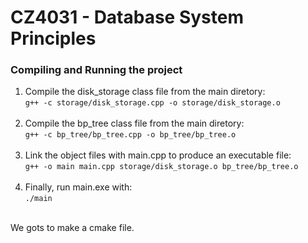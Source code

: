 # CZ4031 - Database System Principles

### Compiling and Running the project

1. Compile the disk_storage class file from the main diretory: <br />
   `g++ -c storage/disk_storage.cpp -o storage/disk_storage.o` <br /><br />
2. Compile the bp_tree class file from the main diretory: <br />
   `g++ -c bp_tree/bp_tree.cpp -o bp_tree/bp_tree.o` <br /><br />
3. Link the object files with main.cpp to produce an executable file: <br />
   `g++ -o main main.cpp storage/disk_storage.o bp_tree/bp_tree.o` <br /><br />
4. Finally, run main.exe with: <br />
   `./main` <br /><br />

We gots to make a cmake file.
